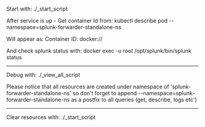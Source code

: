 
Start with: 
./_start_script

After service is up - Get container Id from:
kubectl describe pod --namespace=splunk-forwarder-standalone-ns

Will appear as: 
Container ID:   docker://<The-container-ID>

And check splunk status with:
docker exec -u root <containerID>  /opt/splunk/bin/splunk status


-----------
Debug with: 
./_view_all_script

Please notice that all resources are created under namespace of 'splunk-forwarder-standalone-ns'
so don't forget to append --namespace=splunk-forwarder-standalone-ns as a postfix to all queries (get, describe, logs etc')


------------
Clear resources with: 
./_start_script